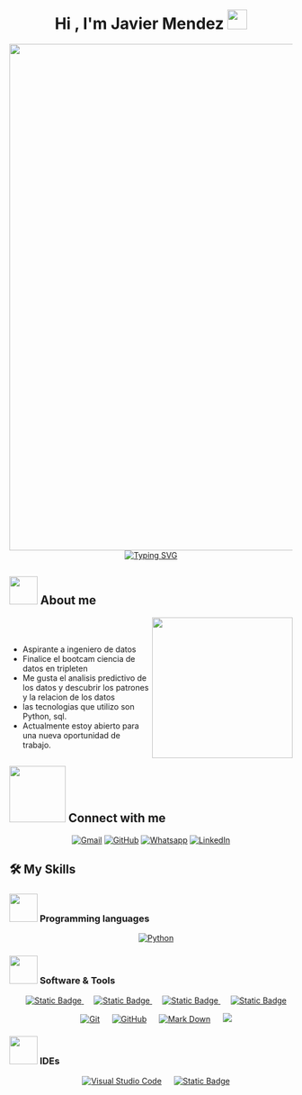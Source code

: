 <h1 align="center">Hi , I'm Javier Mendez <img src="https://media.giphy.com/media/hvRJCLFzcasrR4ia7z/giphy.gif" width="35"></h1>
<picture align="center"> <img align="right" src="https://cdn.pixabay.com/photo/2021/10/11/17/36/technology-6701404_1280.jpg" width = 900px></picture>
<p align="center">
  <a href="https://git.io/typing-svg"><img src="https://readme-typing-svg.demolab.com?font=Fira+Code&size=25&pause=1000&color=0D2F3E&width=1020&height=100&lines=%22La+ciencia+de+datos+es+el+arte+de+convertir+los+datos+en+acciones.%22;DJ+Patil+(Cient%C3%ADfico+de+datos)" alt="Typing SVG" /></a>

<br>

	
## <picture><img src = "https://github.com/7oSkaaa/7oSkaaa/blob/main/Images/about_me.gif?raw=true" width = 50px></picture> About me

<picture> <img align="right" src="https://github.com/7oSkaaa/7oSkaaa/blob/main/Images/Right_Side.gif?raw=true" width = 250px></picture>

<br><br>
-  Aspirante a ingeniero de datos 
-  Finalice el bootcam ciencia de datos en tripleten 
-  Me gusta el analisis predictivo de los datos y descubrir los patrones y la relacion de los datos 
-  las tecnologias que utilizo son Python, sql. 
- Actualmente estoy abierto para una nueva oportunidad de trabajo.



## <picture> <img src="https://github.com/7oSkaaa/7oSkaaa/blob/main/Images/Connect-with-me.gif?raw=true" width="100px"> </picture> Connect with me
<p align="center">
	<a href="hjavierme@gmail.com"><img img src="https://img.shields.io/badge/gmail-%23EA4335.svg?style=plastic&logo=gmail&logoColor=white" alt="Gmail"/></a>
	<a href="https://github.com/HJavierMendez"><img src="https://img.shields.io/badge/github-%23181717.svg?style=plastic&logo=github&logoColor=white" alt="GitHub"/></a>
	<a href="https://wa.me/529511168501"><img src="https://img.shields.io/badge/whatsapp-%2325D366.svg?style=plastic&logo=whatsapp&logoColor=white" alt="Whatsapp"/></a>
	<a href="www.linkedin.com/in/hjaviermendez"><img src="https://img.shields.io/badge/linkedin-%230A66C2.svg?style=plastic&logo=linkedin&logoColor=white" alt="LinkedIn"/></a>
	
</p>



## 🛠️ My Skills

### <picture> <img src = "https://github.com/7oSkaaa/7oSkaaa/blob/main/Images/Programming_Languages.gif?raw=true" width = 50px>  </picture> Programming languages

<p align="center"> 
  &emsp;
   <a href="https://www.python.org" target="_blank">
    <img alt="Python" src="https://img.shields.io/badge/Python%20-%2314354C.svg?style=plastic&logo=python&logoColor=white">
  </a>
</p>

### <picture> <img src = "https://github.com/7oSkaaa/7oSkaaa/blob/main/Images/Software_Tools.gif?raw=true" width = 50px>  </picture> Software & Tools
<p align="center"> 
  &emsp; 
  <a href="https://pandas.pydata.org/" target="_blank"> 
   <img alt="Static Badge" src="https://img.shields.io/badge/Pandas-black">
  </a>   
  &emsp;
  <a href="https://numpy.org/" target="_blank">
    <img alt="Static Badge" src="https://img.shields.io/badge/NumPy-blue">

  </a> 
  &emsp;
  <a href="https://matplotlib.org/" target="_blank">
    <img alt="Static Badge" src="https://img.shields.io/badge/Matplotlib-green">
  </a>
  &emsp;
  <a href="https://seaborn.pydata.org/" target="_blank"> 
     <img alt="Static Badge" src="https://img.shields.io/badge/Seaborn-Grey">
   </a>
</p>

 
<p align="center">
  &emsp;
    <a href="#"><img alt="Git" src="https://img.shields.io/badge/Git%20-%23F05033.svg?style=plastic&logo=git&logoColor=white"></a>
  &emsp;
    <a href="#"><img alt="GitHub" src="https://img.shields.io/badge/github-%23181717.svg?style=plastic&logo=github&logoColor=white"></a>
  &emsp;
    <a href="#"><img alt="Mark Down" src="https://img.shields.io/badge/Markdown-000000?style=plastic&logo=markdown&logoColor=white"></a>
  &emsp;
    <a href="#"><img src="https://img.shields.io/badge/mysql-%234479A1.svg?&style=plastic&logo=mysql&logoColor=white"/></a>
</p>

 ### <picture> <img src = "https://github.com/7oSkaaa/7oSkaaa/blob/main/Images/IDEs.gif?raw=true" width = 50px>  </picture> IDEs
 
<p align="center">
  &emsp;
    <a href="#"><img alt="Visual Studio Code" src="https://img.shields.io/badge/Visual%20Studio%20Code-0078d7.svg?style=plastic&logo=visual-studio-code&logoColor=white"></a>
  &emsp;
    <a href="https://jupyter.org/"><img alt="Static Badge" src="https://img.shields.io/badge/Jupyter-orange">
</a>
 
 
<br> 
